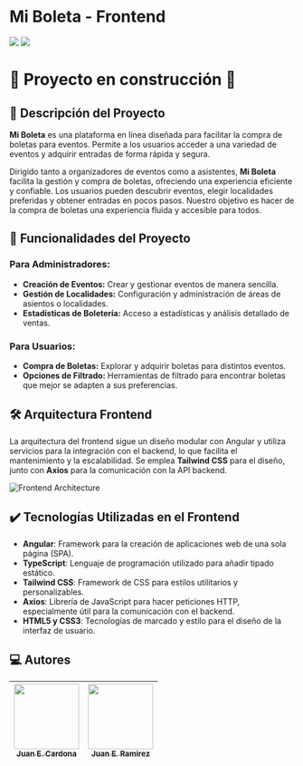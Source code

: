 <h1 align="left">Mi Boleta - Frontend</h1>
<p align="left">
   <img src="https://img.shields.io/badge/STATUS-EN%20DESAROLLO-green">
   <img src="https://img.shields.io/github/stars/esteban2505J/Mi-Boleta-Frontend?color=orange">
</p>

<h1 align="left">🚧 Proyecto en construcción 🚧</h1>

## 📝 Descripción del Proyecto
**Mi Boleta** es una plataforma en línea diseñada para facilitar la compra de boletas para eventos. Permite a los usuarios acceder a una variedad de eventos y adquirir entradas de forma rápida y segura.

Dirigido tanto a organizadores de eventos como a asistentes, **Mi Boleta** facilita la gestión y compra de boletas, ofreciendo una experiencia eficiente y confiable. Los usuarios pueden descubrir eventos, elegir localidades preferidas y obtener entradas en pocos pasos. Nuestro objetivo es hacer de la compra de boletas una experiencia fluida y accesible para todos.

## 🔨 Funcionalidades del Proyecto
### Para Administradores:
- **Creación de Eventos:** Crear y gestionar eventos de manera sencilla.
- **Gestión de Localidades:** Configuración y administración de áreas de asientos o localidades.
- **Estadísticas de Boletería:** Acceso a estadísticas y análisis detallado de ventas.

### Para Usuarios:
- **Compra de Boletas:** Explorar y adquirir boletas para distintos eventos.
- **Opciones de Filtrado:** Herramientas de filtrado para encontrar boletas que mejor se adapten a sus preferencias.

## 🛠️ Arquitectura Frontend
La arquitectura del frontend sigue un diseño modular con Angular y utiliza servicios para la integración con el backend, lo que facilita el mantenimiento y la escalabilidad. Se emplea **Tailwind CSS** para el diseño, junto con **Axios** para la comunicación con la API backend.

![Frontend Architecture](https://github.com/user-attachments/assets/5a09aec5-785e-4157-8d8d-53c8baaf06a1)


## ✔️ Tecnologías Utilizadas en el Frontend
- **Angular**: Framework para la creación de aplicaciones web de una sola página (SPA).
- **TypeScript**: Lenguaje de programación utilizado para añadir tipado estático.
- **Tailwind CSS**: Framework de CSS para estilos utilitarios y personalizables.
- **Axios**: Librería de JavaScript para hacer peticiones HTTP, especialmente útil para la comunicación con el backend.
- **HTML5 y CSS3**: Tecnologías de marcado y estilo para el diseño de la interfaz de usuario.


 ## 💻 Autores

| [<img src="https://avatars.githubusercontent.com/u/104481229?v=4" width=115><br><sub>Juan E. Cardona</sub>](https://github.com/iamjuaness) | [<img src="https://avatars.githubusercontent.com/u/114635275?v=4" width=115><br><sub>Juan E. Ramirez</sub>](https://github.com/esteban2505j)
| :---: | :---: |



